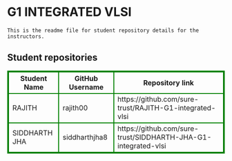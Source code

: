 # G1 INTEGRATED VLSI
    This is the readme file for student repository details for the instructors.
## Student repositories 
<table style="border : 2px solid green; width:100%;">
<tr >
<th style="border : 2px solid green;">Student Name</th>
<th style="border : 2px solid green;">GitHub Username</th>
<th style="border : 2px solid green;">Repository link</th>
</tr>
<tr style="border : 2px solid green;">
<td style="border : 2px solid green;">RAJITH</td> 

<td style="border : 2px solid green;">rajith00</td> 

<td style="border : 2px solid green;">https://github.com/sure-trust/RAJITH-G1-integrated-vlsi</td> 
</tr>

<tr style="border : 2px solid green;">
<td style="border : 2px solid green;">SIDDHARTH JHA</td> 

<td style="border : 2px solid green;">siddharthjha8</td> 

<td style="border : 2px solid green;">https://github.com/sure-trust/SIDDHARTH-JHA-G1-integrated-vlsi</td> 
</tr>
